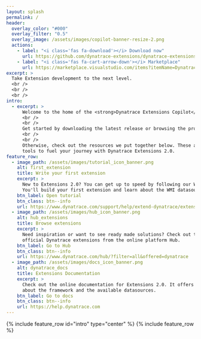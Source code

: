```yaml
---
layout: splash
permalink: /
header:
  overlay_color: "#000"
  overlay_filter: "0.5"
  overlay_image: /assets/images/copilot-banner-resize-2.png
  actions:
    - label: "<i class='fas fa-download'></i> Download now"
      url: https://github.com/dynatrace-extensions/dynatrace-extensions-vscode/releases/latest
    - label: "<i class='fas fa-cart-arrow-down'></i> Marketplace"
      url: https://marketplace.visualstudio.com/items?itemName=DynatracePlatformExtensions.dynatrace-extensions
excerpt: >
  Take Extension development to the next level.
  <br />
  <br />
  <br />
intro:
  - excerpt: >
      Welcome to the home of the <strong>Dynatrace Extensions Copilot</strong>.
      <br />
      <br />
      Get started by downloading the latest release or browsing the project documentation.
      <br />
      <br />
      Otherwise, check out the resources we put together below. These are the essential
      tools to fuel your journey with Dynatrace Extensions 2.0.
feature_row:
  - image_path: /assets/images/tutorial_icon_banner.png
    alt: first_extension
    title: Write your first extension
    excerpt: >
      New to Extensions 2.0? You can get up to speed by following our WMI Extension tutorial.
      You'll build your first extension and learn about the WMI datasource.
    btn_label: Open tutorial
    btn_class: btn--info
    url: https://www.dynatrace.com/support/help/extend-dynatrace/extensions20/data-sources/wmi-extensions/wmi-tutorial
  - image_path: /assets/images/hub_icon_banner.png
    alt: hub_extensions
    title: Browse extensions
    excerpt: >
      Need inspiration or want to see ready made solutions? Check out the vast library of
      official Dynatrace extensions from the online platform Hub.
    btn_label: Go to Hub
    btn_class: btn--info
    url: https://www.dynatrace.com/hub/?filter=all&offered=dynatrace
  - image_path: /assets/images/docs_icon_banner.png
    alt: dynatrace_docs
    title: Extensions Documentation
    excerpt: >
      Check out the online documentation for Extensions 2.0. It offers detailed information
      about the framework and the available datasources.
    btn_label: Go to docs
    btn_class: btn--info
    url: https://help.dynatrace.com
---
```


{% include feature_row id="intro" type="center" %}
{% include feature_row %}

